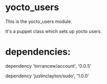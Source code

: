 # yocto_users #

This is the yocto_users module. 

It's a puppet class which sets up yocto users.

dependencies:
=============

dependency 'torrancew/account', '0.0.5'

dependency 'justinclayton/sudo', '1.0.0'
